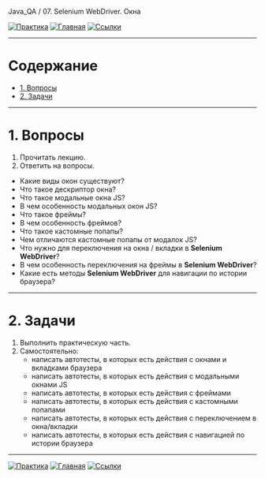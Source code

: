 Java_QA / 07. Selenium WebDriver. Окна

[![Практика](https://img.shields.io/badge/-Практика-aaffaa)](2.%20Практика.md)
[![Главная](https://img.shields.io/badge/-Главная-aaccee)](README.md)
[![Ссылки](https://img.shields.io/badge/-Ссылки-ffee99)](4.%20Ссылки.md)

***

# Содержание

* [1. Вопросы](#1-вопросы)
* [2. Задачи](#2-задачи)

***

# 1. Вопросы

1. Прочитать лекцию.
2. Ответить на вопросы.

* Какие виды окон существуют?
* Что такое дескриптор окна?
* Что такое модальные окна JS? 
* В чем особенность модальных окон JS?  
* Что такое фреймы? 
* В чем особенность фреймов?
* Что такое кастомные попапы? 
* Чем отличаются кастомные попапы от модалок JS?  
* Что нужно для переключения на окна / вкладки в **Selenium WebDriver**?
* В чем особенность переключения на фреймы в **Selenium WebDriver**?
* Какие есть методы **Selenium WebDriver** для навигации по истории браузера?

***

# 2. Задачи

1. Выполнить практическую часть.
2. Самостоятельно:
   * написать автотесты, в которых есть действия с окнами и вкладками браузера
   * написать автотесты, в которых есть действия с модальными окнами JS
   * написать автотесты, в которых есть действия с фреймами
   * написать автотесты, в которых есть действия с кастомными попапами
   * написать автотесты, в которых есть действия с переключением в окна/вкладки
   * написать автотесты, в которых есть действия с навигацией по истории браузера

***

[![Практика](https://img.shields.io/badge/-Практика-aaffaa)](2.%20Практика.md)
[![Главная](https://img.shields.io/badge/-Главная-aaccee)](README.md)
[![Ссылки](https://img.shields.io/badge/-Ссылки-ffee99)](4.%20Ссылки.md)